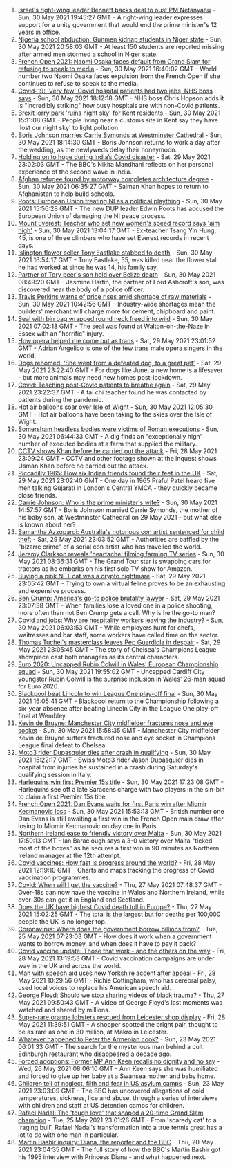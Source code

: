 1. [Israel's right-wing leader Bennett backs deal to oust PM Netanyahu](https://www.bbc.co.uk/news/world-middle-east-57301075) - Sun, 30 May 2021 19:45:27 GMT - A right-wing leader expresses support for a unity government that would end the prime minister's 12 years in office.
2. [Nigeria school abduction: Gunmen kidnap students in Niger state](https://www.bbc.co.uk/news/world-africa-57300643) - Sun, 30 May 2021 20:58:03 GMT - At least 150 students are reported missing after armed men stormed a school in Niger state.
3. [French Open 2021: Naomi Osaka faces default from Grand Slam for refusing to speak to media](https://www.bbc.co.uk/sport/tennis/57301475) - Sun, 30 May 2021 16:40:02 GMT - World number two Naomi Osaka faces expulsion from the French Open if she continues to refuse to speak to the media.
4. [Covid-19: 'Very few' Covid hospital patients had two jabs, NHS boss says](https://www.bbc.co.uk/news/uk-57294438) - Sun, 30 May 2021 18:12:18 GMT - NHS boss Chris Hopson adds it is "incredibly striking" how busy hospitals are with non-Covid patients.
5. [Brexit lorry park 'ruins night sky' for Kent residents](https://www.bbc.co.uk/news/uk-england-kent-57299121) - Sun, 30 May 2021 15:11:08 GMT - People living near a customs site in Kent say they have 'lost our night sky' to light pollution.
6. [Boris Johnson marries Carrie Symonds at Westminster Cathedral](https://www.bbc.co.uk/news/uk-57296472) - Sun, 30 May 2021 18:14:30 GMT - Boris Johnson returns to work a day after the wedding, as the newlyweds delay their honeymoon.
7. [Holding on to hope during India’s Covid disaster](https://www.bbc.co.uk/news/world-asia-india-57286411) - Sat, 29 May 2021 23:02:03 GMT - The BBC's Nikita Mandhani reflects on her personal experience of the second wave in India.
8. [Afghan refugee found by motorway completes architecture degree](https://www.bbc.co.uk/news/uk-england-leicestershire-57284728) - Sun, 30 May 2021 06:35:27 GMT - Salman Khan hopes to return to Afghanistan to help build schools.
9. [Poots: European Union treating NI as a political plaything](https://www.bbc.co.uk/news/uk-northern-ireland-57299360) - Sun, 30 May 2021 15:56:28 GMT - The new DUP leader Edwin Poots has accused the European Union of damaging the NI peace process.
10. [Mount Everest: Teacher who set new women's speed record says 'aim high'](https://www.bbc.co.uk/news/world-asia-57299083) - Sun, 30 May 2021 13:04:17 GMT - Ex-teacher Tsang Yin Hung, 45, is one of three climbers who have set Everest records in recent days.
11. [Islington flower seller Tony Eastlake stabbed to death](https://www.bbc.co.uk/news/uk-england-london-57298821) - Sun, 30 May 2021 16:54:17 GMT - Tony Eastlake, 55, was killed near the flower stall he had worked at since he was 14, his family say.
12. [Partner of Tory peer's son held over Belize death](https://www.bbc.co.uk/news/world-latin-america-57298507) - Sun, 30 May 2021 08:49:20 GMT - Jasmine Hartin, the partner of Lord Ashcroft's son, was discovered near the body of a police officer.
13. [Travis Perkins warns of price rises amid shortage of raw materials](https://www.bbc.co.uk/news/business-57299350) - Sun, 30 May 2021 10:42:56 GMT - Industry-wide shortages mean the builders' merchant will charge more for cement, chipboard and paint.
14. [Seal with bin bag wrapped round neck freed into wild](https://www.bbc.co.uk/news/uk-england-norfolk-57287575) - Sun, 30 May 2021 07:02:18 GMT - The seal was found at Walton-on-the-Naze in Essex with an "horrific" injury.
15. [How opera helped me come out as trans](https://www.bbc.co.uk/news/uk-57275103) - Sat, 29 May 2021 23:01:52 GMT - Adrian Angelico is one of the few trans male opera singers in the world.
16. [Dogs rehomed: ‘She went from a defeated dog, to a great pet’](https://www.bbc.co.uk/news/uk-northern-ireland-57200393) - Sat, 29 May 2021 23:22:40 GMT - For dogs like June, a new home is a lifesaver - but more animals may need new homes post-lockdown.
17. [Covid: Teaching post-Covid patients to breathe again](https://www.bbc.co.uk/news/uk-england-derbyshire-57185704) - Sat, 29 May 2021 23:22:37 GMT - A tai chi teacher found he was contacted by patients during the pandemic.
18. [Hot air balloons soar over Isle of Wight](https://www.bbc.co.uk/news/uk-england-hampshire-57299288) - Sun, 30 May 2021 12:05:30 GMT - Hot air balloons have been taking to the skies over the Isle of Wight.
19. [Somersham headless bodies were victims of Roman executions](https://www.bbc.co.uk/news/uk-england-cambridgeshire-57189875) - Sun, 30 May 2021 06:44:33 GMT - A dig finds an "exceptionally high" number of executed bodies at a farm that supplied the military.
20. [CCTV shows Khan before he carried out the attack](https://www.bbc.co.uk/news/uk-57283303) - Fri, 28 May 2021 23:09:24 GMT - CCTV and other footage shown at the inquest shows Usman Khan before he carried out the attack.
21. [Piccadilly 1965: How six Indian friends found their feet in the UK](https://www.bbc.co.uk/news/stories-57285369) - Sat, 29 May 2021 23:02:40 GMT - One day in 1965 Praful Patel heard five men talking Gujarati in London's Central YMCA - they quickly became close friends.
22. [Carrie Johnson: Who is the prime minister's wife?](https://www.bbc.co.uk/news/uk-politics-49192115) - Sun, 30 May 2021 14:57:57 GMT - Boris Johnson married Carrie Symonds, the mother of his baby son, at Westminster Cathedral on 29 May 2021 - but what else is known about her?
23. [Samantha Azzopardi: Australia's notorious con artist sentenced for child theft](https://www.bbc.co.uk/news/world-australia-57284621) - Sat, 29 May 2021 23:03:52 GMT - Authorities are baffled by the "bizarre crime" of a serial con artist who has travelled the world.
24. [Jeremy Clarkson reveals 'heartache' filming farming TV series](https://www.bbc.co.uk/news/entertainment-arts-57101577) - Sun, 30 May 2021 08:36:31 GMT - The Grand Tour star is swapping cars for tractors as he embarks on his first solo TV show for Amazon.
25. [Buying a pink NFT cat was a crypto nightmare](https://www.bbc.co.uk/news/technology-57273904) - Sat, 29 May 2021 23:05:42 GMT - Trying to own a virtual feline proves to be an exhausting and expensive process.
26. [Ben Crump: America's go-to police brutality lawyer](https://www.bbc.co.uk/news/world-us-canada-57038162) - Sat, 29 May 2021 23:07:38 GMT - When families lose a loved one in a police shooting, more often than not Ben Crump gets a call. Why is he the go-to man?
27. [Covid and jobs: Why are hospitality workers leaving the industry?](https://www.bbc.co.uk/news/uk-wales-57241370) - Sun, 30 May 2021 06:03:53 GMT - While employers hunt for chefs, waitresses and bar staff, some workers have called time on the sector.
28. [Thomas Tuchel's masterclass leaves Pep Guardiola in despair](https://www.bbc.co.uk/sport/football/57296303) - Sat, 29 May 2021 23:05:45 GMT - The story of Chelsea's Champions League showpiece cast both managers as its central characters.
29. [Euro 2020: Uncapped Rubin Colwill in Wales' European Championship squad](https://www.bbc.co.uk/sport/football/57301006) - Sun, 30 May 2021 19:55:02 GMT - Uncapped Cardiff City youngster Rubin Colwill is the surprise inclusion in Wales' 26-man squad for Euro 2020.
30. [Blackpool beat Lincoln to win League One play-off final](https://www.bbc.co.uk/sport/football/57216464) - Sun, 30 May 2021 16:05:41 GMT - Blackpool return to the Championship following a six-year absence after beating Lincoln City in the League One play-off final at Wembley.
31. [Kevin de Bruyne: Manchester City midfielder fractures nose and eye socket](https://www.bbc.co.uk/sport/football/57299661) - Sun, 30 May 2021 15:58:35 GMT - Manchester City midfielder Kevin de Bruyne suffers fractured nose and eye socket in Champions League final defeat to Chelsea.
32. [Moto3 rider Dupasquier dies after crash in qualifying](https://www.bbc.co.uk/sport/motorsport/57299713) - Sun, 30 May 2021 15:22:17 GMT - Swiss Moto3 rider Jason Dupasquier dies in hospital from injuries he sustained in a crash during Saturday's qualifying session in Italy.
33. [Harlequins win first Premier 15s title](https://www.bbc.co.uk/sport/rugby-union/57300669) - Sun, 30 May 2021 17:23:08 GMT - Harlequins see off a late Saracens charge with two players in the sin-bin to claim a first Premier 15s title.
34. [French Open 2021: Dan Evans waits for first Paris win after Miomir Kecmanovic loss](https://www.bbc.co.uk/sport/tennis/57300203) - Sun, 30 May 2021 15:53:13 GMT - British number one Dan Evans is still awaiting a first win in the French Open main draw after losing to Miomir Kecmanovic on day one in Paris.
35. [Northern Ireland ease to friendly victory over Malta](https://www.bbc.co.uk/sport/football/57224531) - Sun, 30 May 2021 17:50:13 GMT - Ian Baraclough says a 3-0 victory over Malta "ticked most of the boxes" as he secures a first win in 90 minutes as Northern Ireland manager at the 12th attempt.
36. [Covid vaccines: How fast is progress around the world?](https://www.bbc.co.uk/news/world-56237778) - Fri, 28 May 2021 12:19:10 GMT - Charts and maps tracking the progress of Covid vaccination programmes.
37. [Covid: When will I get the vaccine?](https://www.bbc.co.uk/news/health-55045639) - Thu, 27 May 2021 07:48:37 GMT - Over-18s can now have the vaccine in Wales and Northern Ireland, while over-30s can get it in England and Scotland.
38. [Does the UK have highest Covid death toll in Europe?](https://www.bbc.co.uk/news/57268471) - Thu, 27 May 2021 15:02:25 GMT - The total is the largest but for deaths per 100,000 people the UK is no longer top.
39. [Coronavirus: Where does the government borrow billions from?](https://www.bbc.co.uk/news/business-50504151) - Tue, 25 May 2021 07:23:03 GMT - How does it work when a government wants to borrow money, and when does it have to pay it back?
40. [Covid vaccine update: Those that work - and the others on the way](https://www.bbc.co.uk/news/health-51665497) - Fri, 28 May 2021 13:19:53 GMT - Covid vaccination campaigns are under way in the UK and across the world.
41. [Man with speech aid uses new Yorkshire accent after appeal](https://www.bbc.co.uk/news/uk-england-humber-57274521) - Fri, 28 May 2021 10:29:56 GMT - Richie Cottingham, who has cerebral palsy, used local voices to replace his American speech aid.
42. [George Floyd: Should we stop sharing videos of black trauma?](https://www.bbc.co.uk/news/newsbeat-57229705) - Thu, 27 May 2021 09:50:43 GMT - A video of George Floyd's last moments was watched and shared by millions.
43. [Super-rare orange lobsters rescued from Leicester shop display](https://www.bbc.co.uk/news/uk-england-leicestershire-57283428) - Fri, 28 May 2021 11:39:51 GMT - A shopper spotted the bright pair, thought to be as rare as one in 30 million, at Makro in Leicester.
44. [Whatever happened to Peter the Armenian cook?](https://www.bbc.co.uk/news/uk-scotland-57200613) - Sun, 23 May 2021 06:01:33 GMT - The search for the mysterious man behind a cult Edinburgh restaurant who disappeared a decade ago.
45. [Forced adoptions: Former MP Ann Keen recalls no dignity and no say](https://www.bbc.co.uk/news/uk-wales-57251782) - Wed, 26 May 2021 08:06:10 GMT - Ann Keen says she was humiliated and forced to give up her baby at a Swansea mother and baby home.
46. [Children tell of neglect, filth and fear in US asylum camps](https://www.bbc.co.uk/news/world-us-canada-57149721) - Sun, 23 May 2021 23:03:09 GMT - The BBC has uncovered allegations of cold temperatures, sickness, lice and abuse, through a series of interviews with children and staff at US detention camps for children.
47. [Rafael Nadal: The 'tough love' that shaped a 20-time Grand Slam champion](https://www.bbc.co.uk/sport/tennis/56090941) - Tue, 25 May 2021 23:01:26 GMT - From 'scaredy cat' to a 'raging bull', Rafael Nadal's transformation into a true tennis great has a lot to do with one man in particular.
48. [Martin Bashir inquiry: Diana, the reporter and the BBC](https://www.bbc.co.uk/news/uk-56680229) - Thu, 20 May 2021 23:04:35 GMT - The full story of how the BBC's Martin Bashir got his 1995 interview with Princess Diana - and what happened next.
